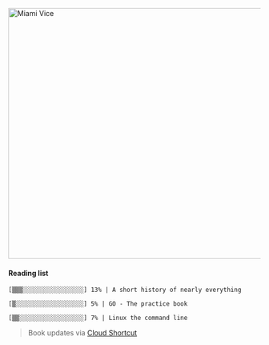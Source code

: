 [<img src="https://media.giphy.com/media/l0IsIMQkVZ0UK1Q7C/giphy.gif" alt="Miami Vice" width="800" height="500">](https://www.youtube.com/watch?v=-aMCzRj3Syg)

  #### Reading list

  ```
  [▒▒▒░░░░░░░░░░░░░░░░░] 13% | A short history of nearly everything
  
  [▒░░░░░░░░░░░░░░░░░░░] 5% | GO - The practice book
  
  [▒▒░░░░░░░░░░░░░░░░░░] 7% | Linux the command line
  ```

  > Book updates via [Cloud Shortcut](https://github.com/saschazengler/progress_bar_shortcut)
  